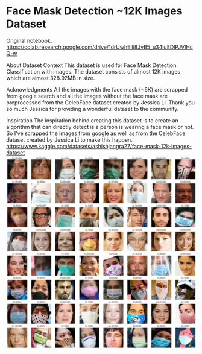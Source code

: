# Face Mask Detection ~12K Images Dataset
Original notebook:
https://colab.research.google.com/drive/1drUwhElli8JvB5_u34lu8DlPJVlHcQ-w



About Dataset
Context
This dataset is used for Face Mask Detection Classification with images. The dataset consists of almost 12K images which are almost 328.92MB in size.

Acknowledgments
All the images with the face mask (~6K) are scrapped from google search and all the images without the face mask are preprocessed from the CelebFace dataset created by Jessica Li. Thank you so much Jessica for providing a wonderful dataset to the community.

Inspiration
The inspiration behind creating this dataset is to create an algorithm that can directly detect is a person is wearing a face mask or not. So I've scrapped the images from google as well as from the CelebFace dataset created by Jessica Li to make this happen.
https://www.kaggle.com/datasets/ashishjangra27/face-mask-12k-images-dataset
![Alt text](validation.jpg)
